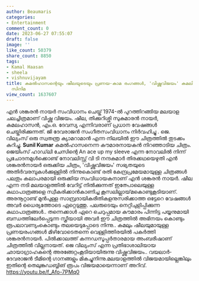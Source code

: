 ```yaml
---
author: Beaumaris
categories:
- Entertainment
comment_count: 0
date: 2023-06-27 07:55:07
draft: false
image: ''
like_count: 50379
share_count: 8850
tags:
- Kamal Haasan
- sheela
- vishnuvijayam
title: കമൽഹാസന്റെയും ഷീലയുടെയും പ്രണയ-കാമ രംഗങ്ങൾ, 'വിഷ്ണുവിജയം' കമലിന്റെ സ്ഥാനം ഉറപ്പിച്ച
  സിനിമ
view_count: 1637607
---
```


എൻ ശങ്കരൻ നായർ സംവിധാനം ചെയ്ത് 1974-ൽ പുറത്തിറങ്ങിയ മലയാള ചലച്ചിത്രമാണ് വിഷ്ണു വിജയം. ഷീല, തിക്കുറിശ്ശി സുകുമാരൻ നായർ, കമലഹാസൻ, എം.ഒ. ദേവസ്യ എന്നിവരാണ് പ്രധാന വേഷങ്ങൾ ചെയ്തിരിക്കുന്നത്. ജി ദേവരാജൻ സംഗീതസംവിധാനം നിർവഹിച്ചു . ജെ. വില്യംസ് ഒരു സ്വതന്ത്ര ക്യാമറാമാൻ എന്ന നിലയിൽ ഈ ചിത്രത്തിൽ തുടക്കം കുറിച്ചു. **Sunil Kumar** കമൽഹാസനെന്ന കൗമാരനായകൻ നിറഞ്ഞാടിയ ചിത്രം. ജെയിംസ് ഹാഡ്‌ലി ചേസിന്റെ An ace up my sleeve എന്ന നോവലിൽ നിന്ന് പ്രചോദനമുൾക്കൊണ്ട് നോവലിസ്റ്റ് വി ടി നന്ദകുമാർ തിരക്കഥയെഴുതി എൻ ശങ്കരൻനായർ ഒരുക്കിയ ചിത്രം, 'വിഷ്ണുവിജയം' [](https://cdn.boolokam.com/articles/2023/06/qfqff-1.jpg)സഭ്യതയുടെ അതിർവരമ്പുകൾക്കുള്ളിൽ നിന്നുകൊണ്ട് രതി കേന്ദ്രപ്രമേയമായുള്ള ചിത്രങ്ങൾ പലതും കലാപരമായി ഒരുക്കിയ സംവിധായകനാണ് എൻ ശങ്കരൻ നായർ. ഷീല എന്ന നടി മലയാളത്തിൽ വേറിട്ട് നിൽക്കുന്നത് ഇത്പോലെയുള്ള കഥാപാത്രങ്ങളെ സ്വീകരിക്കാൻകാണിച്ച കൂസലില്ലായ്‌മകൊണ്ടുകൂടിയാണ്. അരനൂറ്റാണ്ട് മുൻപുള്ള സാമ്പ്രദായികരീതികളനുസരിക്കാത്ത ഒട്ടേറെ വേഷങ്ങൾ അവർ ധൈര്യത്തോടെ ഏറ്റെടുത്തു. പലരുടെയും നെറ്റിചുളിപ്പിക്കുന്ന കഥാപാത്രങ്ങൾ.. തന്നെക്കാൾ ഏറെ ചെറുപ്പമായ കൗമാരം പിന്നിട്ട പയ്യനുമായി ബന്ധത്തിലേർപ്പെടുന്ന സ്ത്രീയായി അവർ ഈ ചിത്രത്തിൽ അഭിനയം കൊണ്ടും രൂപലാവണ്യംകൊണ്ടും തലയെടുപ്പോടെ നിന്നു.. കമലും ഷീലയുമായുള്ള പ്രണയരംഗങ്ങൾ മിഴിവോടെതന്നെ വെള്ളിത്തിരയിൽ പകർത്തി ശങ്കരൻനായർ. പിൽക്കാലത്ത് കന്നഡസൂപ്പർതാരമായ അംബരീഷാണ് ചിത്രത്തിൽ വില്ലനായത്. ജെ വില്യംസ് എന്ന പ്രതിഭാശാലിയായ ഛായാഗ്രാഹകന്റെ അരങ്ങേറ്റംകൂടിയായിരുന്നു വിഷ്ണുവിജയം.. വയലാർ-ദേവരാജൻ ടീമിന്റെ ഗാനങ്ങളും മികച്ചുനിന്നു.മലയാളത്തിൽ വിജയമായില്ലെങ്കിലും ഇതിന്റെ തെലുങ്കുഡബ്ബിങ് രൂപം വിജയമായെന്നാണ് അറിവ്. https://youtu.be/f_Afo-7PMq0